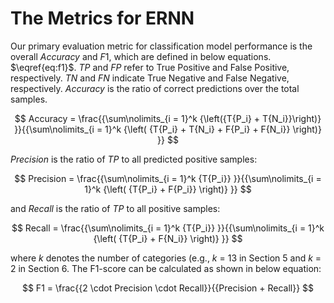 # The Metrics for ERNN
Our primary evaluation metric for classification model performance is the overall $Accuracy$ and $F1$, which are defined in below equations. $\eqref{eq:f1}$. $TP$ and $FP$ refer to True Positive and False Positive, respectively. $TN$ and $FN$ indicate True Negative and False Negative, respectively. $Accuracy$ is the ratio of correct predictions over the total samples.

$$
Accuracy = \frac{{\sum\nolimits_{i = 1}^k {\left({T{P_i} + T{N_i}}\right)} }}{{\sum\nolimits_{i = 1}^k {\left( {T{P_i} + T{N_i} + F{P_i} + F{N_i}} \right)} }}
$$

$Precision$ is the ratio of $TP$ to all predicted positive samples: 

$$
Precision = \frac{{\sum\nolimits_{i = 1}^k {T{P_i}} }}{{\sum\nolimits_{i = 1}^k {\left( {T{P_i} + F{P_i}} \right)} }} 
$$

and $Recall$ is the ratio of $TP$ to all positive samples: 

$$
Recall = \frac{{\sum\nolimits_{i = 1}^k {T{P_i}} }}{{\sum\nolimits_{i = 1}^k {\left( {T{P_i} + F{N_i}} \right)} }} 
$$

where $k$ denotes the number of categories (e.g., $k$ = 13 in Section 5 and $k$ = 2 in Section 6. The F1-score can be calculated as shown in below equation: 

$$
F1 = \frac{{2 \cdot Precision \cdot Recall}}{{Precision + Recall}} 
$$
